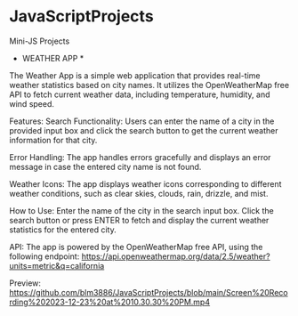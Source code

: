 # JavaScriptProjects
Mini-JS Projects

* WEATHER APP *

The Weather App is a simple web application that provides real-time weather statistics based on city names. It utilizes the OpenWeatherMap free API to fetch current weather data, including temperature, humidity, and wind speed.

Features:
Search Functionality: Users can enter the name of a city in the provided input box and click the search button to get the current weather information for that city.

Error Handling: The app handles errors gracefully and displays an error message in case the entered city name is not found.

Weather Icons: The app displays weather icons corresponding to different weather conditions, such as clear skies, clouds, rain, drizzle, and mist.

How to Use:
Enter the name of the city in the search input box.
Click the search button or press ENTER to fetch and display the current weather statistics for the entered city.

API:
The app is powered by the OpenWeatherMap free API, using the following endpoint:
https://api.openweathermap.org/data/2.5/weather?units=metric&q=california

Preview:
https://github.com/blm3886/JavaScriptProjects/blob/main/Screen%20Recording%202023-12-23%20at%2010.30.30%20PM.mp4

